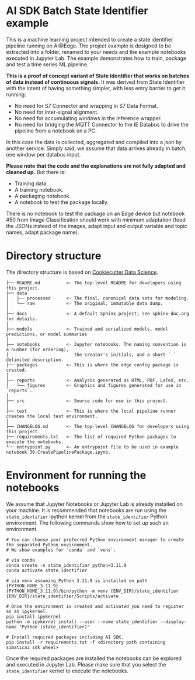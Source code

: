 <!--
SPDX-FileCopyrightText: Copyright (C) Siemens AG 2021. All Rights Reserved.

SPDX-License-Identifier: MIT
-->

# AI SDK Batch State Identifier example

This is a machine learning project intended to create a state identifier pipeline running on AI@Edge.
The project example is designed to be extracted into a folder, renamed to your needs and the example notebooks executed in Jupyter Lab.
The example demonstrates how to train, package and test a time series ML pipeline.

**This is a proof of concept variant of State Identifier that works on batches of data instead of continuous signals.** It was derived from
State Identifier with the intent of having something simpler, with less entry barrier to get it running:

- No need for S7 Connector and wrapping in S7 Data Format.
- No need for inter-signal alignment.
- No need for accumulating windows in the inference wrapper.
- No need for bridging the MQTT Connector to the IE Databus to drive the pipeline from a notebook on a PC.

In this case the data is collected, aggregated and compiled into a json by another service.
Simply said, we assume that data arrives already in batch, one window per databus input.

**Please note that the code and the explanations are not fully adapted and cleaned up.** But there is:

- Training data.
- A training notebook.
- A packaging notebook.
- A notebook to test the package locally.

There is no notebook to test the package on an Edge device but notebook #50 from Image Classification should work with minimum adaptation
(feed the JSONs instead of the images, adapt input and output variable and topic names, adapt package name).

# Directory structure

The directory structure is based on [Cookiecutter Data Science](https://drivendata.github.io/cookiecutter-data-science/).

```commandLine
├── README.md          <- The top-level README for developers using this project.
├── data
│   ├── processed      <- The final, canonical data sets for modeling.
│   └── raw            <- The original, immutable data dump.
│
├── docs               <- A default Sphinx project; see sphinx-doc.org for details.
│
├── models             <- Trained and serialized models, model predictions, or model summaries
│
├── notebooks          <- Jupyter notebooks. The naming convention is a number (for ordering),
│                         the creator's initials, and a short `-` delimited description.
├── packages           <- This is where the edge config package is created.
│
├── reports            <- Analysis generated as HTML, PDF, LaTeX, etc.
│   └── figures        <- Graphics and figures generated for use in `reports`.
│
├── src                <- Source code for use in this project.
│
├── test               <- This is where the local pipeline runner creates the local test environment.
│
├── CHANGELOG.md       <- The top-level CHANGELOG for developers using this project.
├── requirements.txt   <- The list of required Python packages to execute the notebooks.
└── entrypoint.py      <- An entrypoint file to be used in example notebook 30-CreatePipelinePackage.ipynb.
```

# Environment for running the notebooks

We assume that Jupyter Notebooks or Jupyter Lab is already installed on your machine.
It is recommended that notebooks are run using the `state_identifier` ipython kernel from the `state_identifier` Python environment.
The following commands show how to set up such an environment.

```commandline
# You can choose your preferred Python environment manager to create the separated Python environment.
# We show examples for `conda` and `venv`.

# via conda
conda create -n state_identifier python=3.11.9
conda activate state_identifier

# via venv assuming Python 3.11.9 is installed on path {PYTHON_HOME_3.11.9}
{PYTHON_HOME_3.11.9}/bin/python -m venv {ENV_DIR}/state_identifier
{ENV_DIR}/state_identifier/Scripts/activate

# Once the environment is created and activated you need to register as an ipykernel.
pip install ipykernel
python -m ipykernel install --user --name state_identifier --display-name "Python (state_identifier)"

# Install required packages including AI SDK.
pip install -r requirements.txt -f <directory path containing simaticai sdk wheel>
```

Once the required packages are installed the notebooks can be explored and executed in Jupyter Lab.
Please make sure that you select the `state_identifier` kernel to execute the notebooks.
